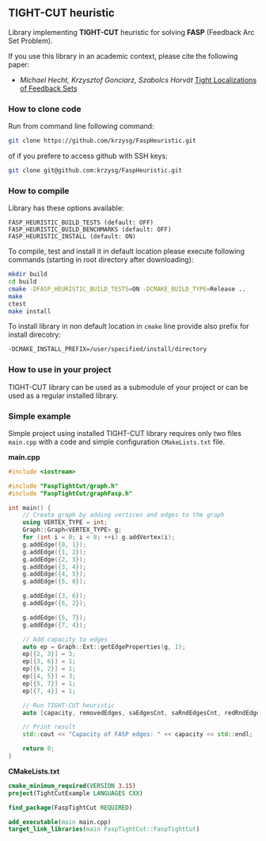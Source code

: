 ## TIGHT-CUT heuristic

Library implementing **TIGHT-CUT** heuristic for solving **FASP** (Feedback Arc Set Problem).

If you use this library in an academic context, please cite the following paper:
- *Michael Hecht, Krzysztof Gonciarz, Szabolcs Horvát* [Tight Localizations of Feedback Sets](https://arxiv.org/abs/2001.01440)

### How to clone code
Run from command line following command:
```bash
git clone https://github.com/krzysg/FaspHeuristic.git
```

of if you prefere to access github with SSH keys:
```bash
git clone git@github.com:krzysg/FaspHeuristic.git
```

### How to compile
Library has these options available:
```
FASP_HEURISTIC_BUILD_TESTS (default: OFF)
FASP_HEURISTIC_BUILD_BENCHMARKS (default: OFF)
FASP_HEURISTIC_INSTALL (default: ON)
```

To compile, test and install it in default location please execute following commands (starting in root directory after downloading):
```bash
mkdir build
cd build
cmake -DFASP_HEURISTIC_BUILD_TESTS=ON -DCMAKE_BUILD_TYPE=Release ..
make
ctest
make install
```

To install library in non default location in `cmake` line provide also prefix for install direcotry:
```bash
-DCMAKE_INSTALL_PREFIX=/user/specified/install/directory
```

### How to use in your project
TIGHT-CUT library can be used as a submodule of your project or can be used as a regular installed library.

### Simple example
Simple project using installed TIGHT-CUT library requires only two files `main.cpp` with a code and simple configuration `CMakeLists.txt` file.

**main.cpp**
```c++
#include <iostream>

#include "FaspTightCut/graph.h"
#include "FaspTightCut/graphFasp.h"

int main() {
    // Create graph by adding vertices and edges to the graph
    using VERTEX_TYPE = int;
    Graph::Graph<VERTEX_TYPE> g;
    for (int i = 0; i < 8; ++i) g.addVertex(i);
    g.addEdge({0, 1});
    g.addEdge({1, 2});
    g.addEdge({2, 3});
    g.addEdge({3, 4});
    g.addEdge({4, 5});
    g.addEdge({5, 0});

    g.addEdge({3, 6});
    g.addEdge({6, 2});

    g.addEdge({5, 7});
    g.addEdge({7, 4});

    // Add capacity to edges
    auto ep = Graph::Ext::getEdgeProperties(g, 1);
    ep[{2, 3}] = 3;
    ep[{3, 6}] = 1;
    ep[{6, 2}] = 1;
    ep[{4, 5}] = 3;
    ep[{5, 7}] = 1;
    ep[{7, 4}] = 1;

    // Run TIGHT-CUT heuristic
    auto [capacity, removedEdges, saEdgesCnt, saRndEdgesCnt, redRndEdgesCnt] = Graph::Fasp::tightCut<true, true, VERTEX_TYPE, int>(g, ep);

    // Print result
    std::cout << "Capacity of FASP edges: " << capacity << std::endl;

    return 0;
}
```

**CMakeLists.txt**
```cmake
cmake_minimum_required(VERSION 3.15)
project(TightCutExample LANGUAGES CXX)

find_package(FaspTightCut REQUIRED)

add_executable(main main.cpp)
target_link_libraries(main FaspTightCut::FaspTightCut)
```

